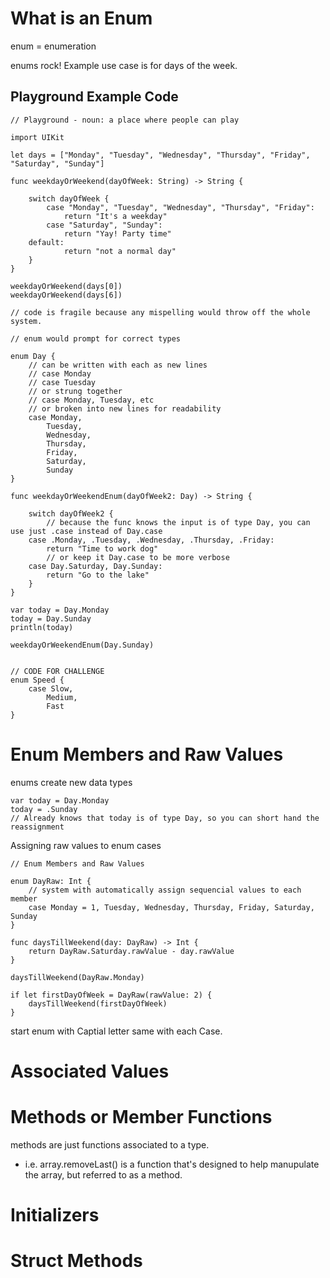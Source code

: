# What is an Enum
enum = enumeration

enums rock! Example use case is for days of the week.

## Playground Example Code

```
// Playground - noun: a place where people can play

import UIKit

let days = ["Monday", "Tuesday", "Wednesday", "Thursday", "Friday", "Saturday", "Sunday"]

func weekdayOrWeekend(dayOfWeek: String) -> String {
    
    switch dayOfWeek {
        case "Monday", "Tuesday", "Wednesday", "Thursday", "Friday":
            return "It's a weekday"
        case "Saturday", "Sunday":
            return "Yay! Party time"
    default:
            return "not a normal day"
    }
}

weekdayOrWeekend(days[0])
weekdayOrWeekend(days[6])

// code is fragile because any mispelling would throw off the whole system.

// enum would prompt for correct types

enum Day {
    // can be written with each as new lines 
    // case Monday
    // case Tuesday
    // or strung together
    // case Monday, Tuesday, etc
    // or broken into new lines for readability
    case Monday,
        Tuesday,
        Wednesday,
        Thursday,
        Friday,
        Saturday,
        Sunday
}

func weekdayOrWeekendEnum(dayOfWeek2: Day) -> String {
    
    switch dayOfWeek2 {
        // because the func knows the input is of type Day, you can use just .case instead of Day.case
    case .Monday, .Tuesday, .Wednesday, .Thursday, .Friday:
        return "Time to work dog"
        // or keep it Day.case to be more verbose
    case Day.Saturday, Day.Sunday:
        return "Go to the lake"
    }
}

var today = Day.Monday
today = Day.Sunday
println(today)

weekdayOrWeekendEnum(Day.Sunday)


// CODE FOR CHALLENGE
enum Speed {
    case Slow,
        Medium,
        Fast
}
```

# Enum Members and Raw Values
enums create new data types

```
var today = Day.Monday
today = .Sunday
// Already knows that today is of type Day, so you can short hand the reassignment
```

Assigning raw values to enum cases

```
// Enum Members and Raw Values

enum DayRaw: Int {
    // system with automatically assign sequencial values to each member
    case Monday = 1, Tuesday, Wednesday, Thursday, Friday, Saturday, Sunday
}

func daysTillWeekend(day: DayRaw) -> Int {
    return DayRaw.Saturday.rawValue - day.rawValue
}

daysTillWeekend(DayRaw.Monday)

if let firstDayOfWeek = DayRaw(rawValue: 2) {
    daysTillWeekend(firstDayOfWeek)
}
```

start enum with Captial letter
same with each Case.

# Associated Values

# Methods or Member Functions
methods are just functions associated to a type. 
- i.e. array.removeLast() is a function that's designed to help manupulate the array, but referred to as a method.

# Initializers

# Struct Methods


